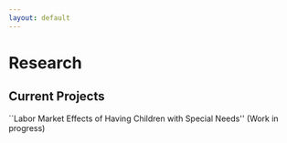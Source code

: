 ```yaml
---
layout: default
---
```


# Research 
## Current Projects 
``Labor Market Effects of Having Children with Special Needs'' (Work in progress) 
